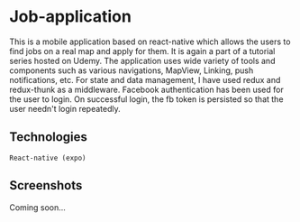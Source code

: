 # Job-application
This is a mobile application based on react-native which allows the users to find jobs on a real map and apply for them. It is again a part of a tutorial series hosted on Udemy. The application uses wide variety of tools and components such as various navigations, MapView, Linking, push notifications, etc. For state and data management, I have used redux and redux-thunk as a middleware. Facebook authentication has been used for the user to login. On successful login, the fb token is persisted so that the user needn't login repeatedly.

## Technologies
`React-native (expo)`

## Screenshots

Coming soon...
